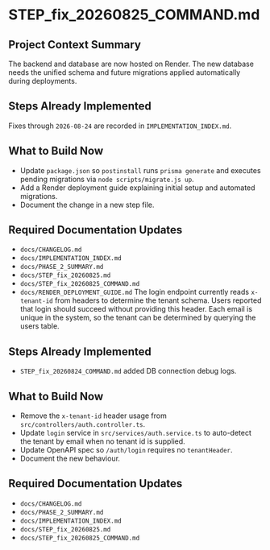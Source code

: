 # STEP_fix_20260825_COMMAND.md
## Project Context Summary
The backend and database are now hosted on Render. The new database needs the unified schema and future migrations applied automatically during deployments.

## Steps Already Implemented
Fixes through `2026-08-24` are recorded in `IMPLEMENTATION_INDEX.md`.

## What to Build Now
- Update `package.json` so `postinstall` runs `prisma generate` and executes pending migrations via `node scripts/migrate.js up`.
- Add a Render deployment guide explaining initial setup and automated migrations.
- Document the change in a new step file.

## Required Documentation Updates
- `docs/CHANGELOG.md`
- `docs/IMPLEMENTATION_INDEX.md`
- `docs/PHASE_2_SUMMARY.md`
- `docs/STEP_fix_20260825.md`
- `docs/STEP_fix_20260825_COMMAND.md`
- `docs/RENDER_DEPLOYMENT_GUIDE.md`
The login endpoint currently reads `x-tenant-id` from headers to determine the tenant schema.
Users reported that login should succeed without providing this header. Each email is unique in the system, so the tenant can be determined by querying the users table.

## Steps Already Implemented
- `STEP_fix_20260824_COMMAND.md` added DB connection debug logs.

## What to Build Now
- Remove the `x-tenant-id` header usage from `src/controllers/auth.controller.ts`.
- Update `login` service in `src/services/auth.service.ts` to auto-detect the tenant by email when no tenant id is supplied.
- Update OpenAPI spec so `/auth/login` requires no `tenantHeader`.
- Document the new behaviour.

## Required Documentation Updates
- `docs/CHANGELOG.md`
- `docs/PHASE_2_SUMMARY.md`
- `docs/IMPLEMENTATION_INDEX.md`
- `docs/STEP_fix_20260825.md`
- `docs/STEP_fix_20260825_COMMAND.md`
